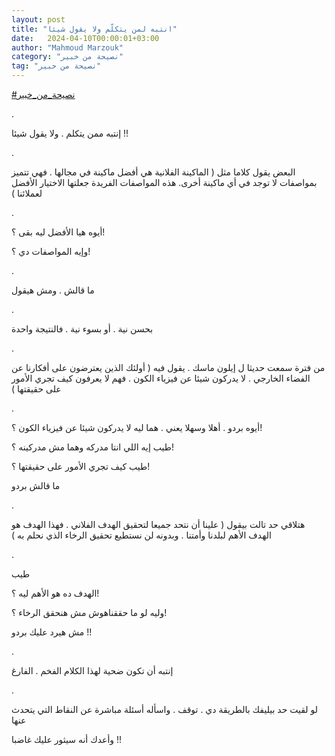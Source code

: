```yaml
---
layout: post
title: "انتبه لمن يتكلّم ولا يقول شيئا"
date:   2024-04-10T00:00:01+03:00
author: "Mahmoud Marzouk"
category: "نصيحة من خبير"
tag: "نصيحة من خبير"
---
```



[<u>\#نصيحة\_من\_خبير</u>](https://www.facebook.com/hashtag/%D9%86%D8%B5%D9%8A%D8%AD%D8%A9_%D9%85%D9%86_%D8%AE%D8%A8%D9%8A%D8%B1?__eep__=6&__cft__%5b0%5d=AZUVGyRyBjfCc7VfZsVoS_-p_Rmocc1zHQUce6SwwoT2rVMo4TYO9yeZC00gaRreITUmHTwuF95cVdORp-TN85-0zJiPVkbjIrUFPzwz2rBqho5tp9SjUUrcPSkR1vgsyISk-NdWEh6HmUSvvPvsyC8TPai13aQnxwferW5wcMHUjdQe3nwBnLEf5qwlhWvZuNo&__tn__=*NK-R)

.

إنتبه ممن يتكلم . ولا يقول شيئا !!

.

البعض يقول كلاما مثل ( الماكينة الفلانية هي أفضل ماكينة
في مجالها . فهي تتميز بمواصفات لا توجد في أي ماكينة أخرى.
هذه المواصفات الفريدة جعلتها الاختيار الأفضل
لعملائنا )

.

أيوه هيا الأفضل ليه بقى ؟!

وإيه المواصفات دي ؟!

.

ما قالش . ومش هيقول

.

بحسن نية . أو بسوء نية . فالنتيجة واحدة

.

من فترة سمعت حديثا ل إيلون ماسك . يقول فيه ( أولئك الذين
يعترضون على أفكارنا عن الفضاء الخارجي . لا يدركون شيئا عن فيزياء الكون .
فهم لا يعرفون كيف تجري الأمور على حقيقتها )

.

أيوه بردو . أهلا وسهلا يعني . هما ليه لا يدركون شيئا عن
فيزياء الكون ؟!

طيب إيه اللي انتا مدركه وهما مش مدركينه ؟!

طيب كيف تجري الأمور على حقيقتها ؟!

ما قالش بردو

.

هتلاقي حد تالت بيقول ( علينا أن نتحد جميعا لتحقيق الهدف
الفلاني . فهذا الهدف هو الهدف الأهم لبلدنا وأمتنا . وبدونه لن نستطيع
تحقيق الرخاء الذي نحلم به )

.

طيب

الهدف ده هو الأهم ليه ؟!

وليه لو ما حققناهوش مش هنحقق الرخاء ؟!

مش هيرد عليك بردو !!

.

إنتبه أن تكون ضحية لهذا الكلام الفخم . الفارغ

.

لو لقيت حد بيليفك بالطريقة دي . توقف . واسأله أسئلة
مباشرة عن النقاط التي يتحدث عنها

وأعدك أنه سيثور عليك غاضبا !!
